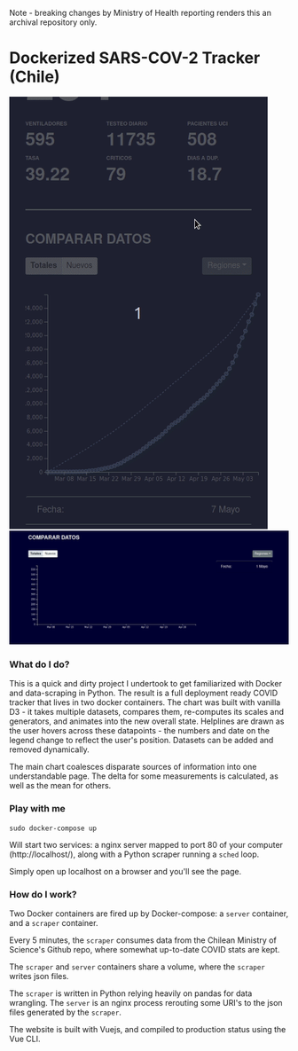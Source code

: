 Note - breaking changes by Ministry of Health reporting renders this an archival repository only.

# Dockerized SARS-COV-2 Tracker (Chile)

![](./gifs/./site_interaction_1.gif) ![](./gifs/./site_interaction_2.gif)

### What do I do?

This is a quick and dirty project I undertook to get familiarized with Docker and data-scraping in Python. The result is a full deployment ready COVID tracker that lives in two docker containers. The chart was built with vanilla D3 - it takes multiple datasets, compares them, re-computes its scales and generators, and animates into the new overall state. Helplines are drawn as the user hovers across these datapoints - the numbers and date on the legend change to reflect the user's position. Datasets can be added and removed dynamically.

The main chart coalesces disparate sources of information into one understandable page. The delta for some measurements is calculated, as well as the mean for others.

### Play with me

```
sudo docker-compose up
```

Will start two services: a nginx server mapped to port 80 of your computer (http://localhost/), along with a Python scraper running a `sched` loop.

Simply open up localhost on a browser and you'll see the page.

### How do I work?

Two Docker containers are fired up by Docker-compose: a `server` container, and a `scraper` container. 

Every 5 minutes, the `scraper` consumes data from the Chilean Ministry of Science's Github repo, where somewhat up-to-date COVID stats are kept. 

The `scraper` and `server` containers share a volume, where the `scraper` writes json files.

The `scraper` is written in Python relying heavily on pandas for data wrangling. The `server` is an nginx process rerouting some URI's to the json files generated by the `scraper`.

The website is built with Vuejs, and compiled to production status using the Vue CLI.





